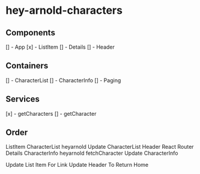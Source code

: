 # hey-arnold-characters

## Components
[] - App
[x] - ListItem
[] - Details
[] - Header

## Containers
[] - CharacterList
[] - CharacterInfo
[] - Paging

## Services
[x] - getCharacters
[] - getCharacter


## Order
ListItem
CharacterList
heyarnold
Update CharacterList
Header
React Router
Details
CharacterInfo
heyarnold fetchCharacter
Update CharacterInfo

Update List Item For Link
Update Header To Return Home